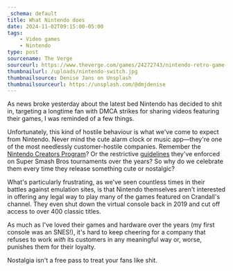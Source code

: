 ```yaml
---
_schema: default
title: What Nintendo does
date: 2024-11-02T09:15:00-05:00
tags:
    - Video games
    - Nintendo
type: post
sourcename: The Verge
sourceurl: https://www.theverge.com/games/24272743/nintendo-retro-game-corps-russ-crandall-profile-youtube-emulation-dmca-takedown-copyright-strike
thumbnailurl: /uploads/nintendo-switch.jpg
thumbnailsource: Denise Jans on Unsplash
thumbnailsourceurl: https://unsplash.com/@dmjdenise
---
```


As news broke yesterday about the latest bed Nintendo has decided to shit in, targeting a longtime fan with DMCA strikes for sharing videos featuring their games, I was reminded of a few things.

Unfortunately, this kind of hostile behaviour is what we've come to expect from Nintendo. Never mind the cute alarm clock or music app—they're one of the most needlessly customer-hostile companies. Remember the <a href="https://kotaku.com/nintendos-youtube-plan-is-already-being-panned-by-youtu-1682527904" target="_blank">Nintendo Creators Program</a>? Or the restrictive <a href="https://www.ign.com/articles/nintendo-shocks-competitive-fans-with-strict-new-community-tournament-guidelines" target="_blank">guidelines</a> they've enforced on Super Smash Bros tournaments over the years? So why do we celebrate them every time they release something cute or nostalgic?

What's particularly frustrating, as we've seen countless times in their battles against emulation sites, is that Nintendo themselves aren't interested in offering any legal way to play many of the games featured on Crandall's channel. They even shut down the virtual console back in 2019 and cut off access to over 400 classic titles.

As much as I've loved their games and hardware over the years (my first console was an SNES!), it's hard to keep cheering for a company that refuses to work *with* its customers in any meaningful way or, worse, punishes them for their loyalty.

Nostalgia isn't a free pass to treat your fans like shit.

